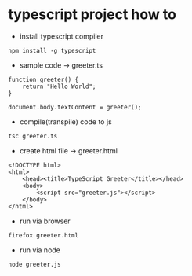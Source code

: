# typescript project how to

*  install typescript compiler
```
npm install -g typescript
```
* sample code -> greeter.ts
```
function greeter() {
    return "Hello World";
}

document.body.textContent = greeter();
```
* compile(transpile) code to js
```
tsc greeter.ts
```
* create html file -> greeter.html
```
<!DOCTYPE html>
<html>
    <head><title>TypeScript Greeter</title></head>
    <body>
        <script src="greeter.js"></script>
    </body>
</html>
```
* run via browser
```
firefox greeter.html
```
* run via node
```
node greeter.js
```
